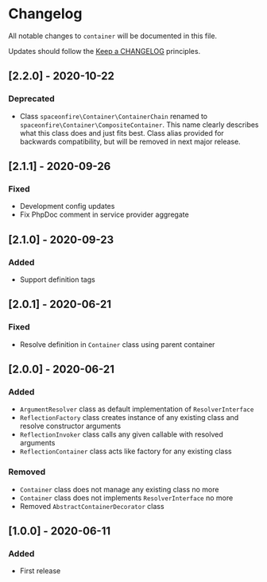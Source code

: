 # Changelog

All notable changes to `container` will be documented in this file.

Updates should follow the [Keep a CHANGELOG](http://keepachangelog.com/) principles.

<!--
## [X.Y.Z] - YYYY-MM-DD
### Added
- Nothing

### Deprecated
- Nothing

### Fixed
- Nothing

### Removed
- Nothing

### Security
- Nothing
-->

## [2.2.0] - 2020-10-22
### Deprecated
- Class `spaceonfire\Container\ContainerChain` renamed to `spaceonfire\Container\CompositeContainer`.
  This name clearly describes what this class does and just fits best.
  Class alias provided for backwards compatibility, but will be removed in next major release.

## [2.1.1] - 2020-09-26
### Fixed
- Development config updates
- Fix PhpDoc comment in service provider aggregate

## [2.1.0] - 2020-09-23
### Added
- Support definition tags

## [2.0.1] - 2020-06-21
### Fixed
- Resolve definition in `Container` class using parent container

## [2.0.0] - 2020-06-21
### Added
- `ArgumentResolver` class as default implementation of `ResolverInterface`
- `ReflectionFactory` class creates instance of any existing class and resolve constructor arguments
- `ReflectionInvoker` class calls any given callable with resolved arguments
- `ReflectionContainer` class acts like factory for any existing class

### Removed
- `Container` class does not manage any existing class no more
- `Container` class does not implements `ResolverInterface` no more
- Removed `AbstractContainerDecorator` class

## [1.0.0] - 2020-06-11
### Added
- First release

